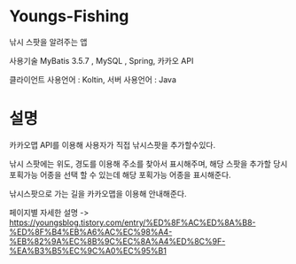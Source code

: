 # Youngs-Fishing
낚시 스팟을 알려주는 앱

사용기술
MyBatis 3.5.7 , MySQL , Spring, 카카오 API

클라이언트 사용언어 : Koltin, 서버 사용언어 : Java

# 설명

카카오맵 API를 이용해 사용자가 직접 낚시스팟을 추가할수있다.

낚시 스팟에는 위도, 경도를 이용해 주소를 찾아서 표시해주며, 해당 스팟을 추가할 당시 포획가능 어종을 선택 할 수 있는데 해당 포획가능 어종을 표시해준다.

낚시스팟으로 가는 길을 카카오맵을 이용해 안내해준다.

페이지별 자세한 설명 -> https://youngsblog.tistory.com/entry/%ED%8F%AC%ED%8A%B8-%ED%8F%B4%EB%A6%AC%EC%98%A4-%EB%82%9A%EC%8B%9C%EC%8A%A4%ED%8C%9F-%EA%B3%B5%EC%9C%A0%EC%95%B1
